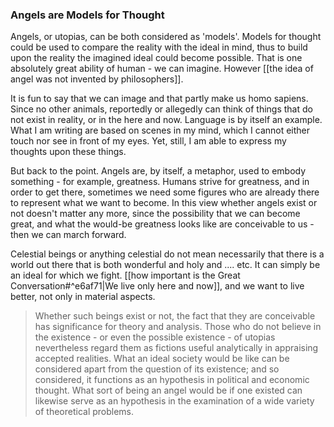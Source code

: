### Angels are Models for Thought

Angels, or utopias, can be both considered as 'models'. Models for thought could be used to compare the reality with the ideal in mind, thus to build upon the reality the imagined ideal could become possible. That is one absolutely great ability of human - we can imagine. However [[the idea of angel was not invented by philosophers]].

It is fun to say that we can image and that partly make us homo sapiens. Since no other animals, reportedly or allegedly can think of things that do not exist in reality, or in the here and now. Language is by itself an example. What I am writing are based on scenes in my mind, which I cannot either touch nor see in front of my eyes. Yet, still, I am able to express my thoughts upon these things.

But back to the point. Angels are, by itself, a metaphor, used to embody something - for example, greatness. Humans strive for greatness, and in order to get there, sometimes we need some figures who are already there to represent what we want to become. In this view whether angels exist or not doesn't matter any more, since the possibility that we can become great, and what the would-be greatness looks like are conceivable to us - then we can march forward.

Celestial beings or anything celestial do not mean necessarily that there is a world out there that is both wonderful and holy and .... etc. It can simply be an ideal for which we fight.  [[how important is the Great Conversation#^e6af71|We live only here and now]], and we want to live better, not only in material aspects.

> Whether such beings exist or not, the fact that they are conceivable has significance for theory and analysis. Those who do not believe in the existence - or even the possible existence - of utopias nevertheless regard them as fictions useful analytically in appraising accepted realities. What an ideal society would be like can be considered apart from the question of its existence; and so considered, it functions as an hypothesis in political and economic thought. What sort of being an angel would be if one existed can likewise serve as an hypothesis in the examination of a wide variety of theoretical problems.
